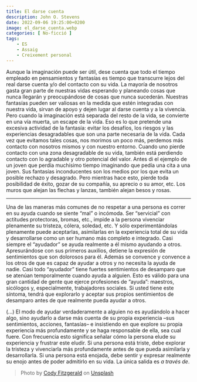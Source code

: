```yaml
---
title: El darse cuenta
description: John O. Stevens
date: 2022-09-06 19:25:00+0200
image: el_darse_cuenta.webp
categories: [ No-ficció ]
tags:
    - ES
    - Assaig
    - Creixement personal
---
```


Aunque la imaginación puede ser útil, dese cuenta que todo el tiempo empleado en pensamientos y fantasías es tiempo que transcurre lejos del real darse cuenta y/o del contacto con su vida. La mayoría de nosotros gasta gran parte de nuestras vidas esperando y planeando cosas que nunca llegarán y preocupándose de cosas que nunca sucederán. Nuestras fantasías pueden ser valiosas en la medida que estén integradas con nuestra vida, sirvan de apoyo y dejen lugar al darse cuenta y a la vivencia. Pero cuando la imaginación está separada del resto de la vida, se convierte en una vía muerta, un escape de la vida. Eso es lo que pretende una excesiva actividad de la fantasía: evitar los desafíos, los riesgos y las experiencias desagradables que son una parte necesaria de la vida. Cada vez que evitamos tales cosas, nos morimos un poco más, perdemos más contacto con nosotros mismos y con nuestro entorno. Cuando uno pierde contacto con una zona desagradable de su vida, también está perdiendo contacto con lo agradable y otro potencial del valor. Antes di el ejemplo de un joven que perdía muchísimo tiempo imaginando que pedía una cita a una joven. Sus fantasías inconducentes son los medios por los que evita un posible rechazo y desagrado. Pero mientras hace esto, pierde toda posibilidad de éxito, gozar de su compañía, su aprecio o su amor, etc. Los muros que alejan las flechas y lanzas, también alejan besos y rosas.

---

Una de las maneras más comunes de no respetar a una persona es correr en su ayuda cuando se siente “mal” o incómoda. Ser “servicial” con actitudes protectoras, bromas, etc., impide a la persona vivenciar plenamente su tristeza, cólera, soledad, etc. Y sólo experimentándolas plenamente puede aceptarlas, asimilarlas en la experiencia total de su vida y desarrollarse como un ser humano más completo e integrado. Casi siempre el “ayudador” se ayuda realmente a él mismo ayudando a otros. Apresurándose con sus primeros auxilios, detiene la expresión de sentimientos que son dolorosos para él. Además se convence y convence a los otros de que es capaz de ayudar a otros y no necesita la ayuda de nadie. Casi todo “ayudador” tiene fuertes sentimientos de desamparo que se atenúan temporalmente cuando ayuda a alguien. Esto es válido para una gran cantidad de gente que ejerce profesiones de “ayuda”: maestros, sicólogos y, especialmente, trabajadores sociales. Si usted tiene este síntoma, tendrá que explorarlo y aceptar sus propios sentimientos de desamparo antes de que realmente pueda ayudar a otros.

(...) El modo de ayudar verdaderamente a alguien no es ayudándolo a hacer algo, sino ayudarlo a darse más cuenta de su propia experiencia –sus sentimientos, acciones, fantasías– e insistiendo en que explore su propia experiencia más profundamente y se haga responsable de ella, sea cual fuere. Con frecuencia esto significa señalar cómo la persona elude su experiencia y frustrar este eludir. Si una persona está triste, debe explorar la tristeza y vivenciarla más profundamente antes de que pueda asimilarla y desarrollarla. Si una persona está enojada, debe sentir y expresar realmente su enojo antes de poder admitirlo en su vida. La única salida es *a través de*.


> Photo by <a href="https://unsplash.com/es/@cfitz?utm_source=unsplash&utm_medium=referral&utm_content=creditCopyText">Cody Fitzgerald</a> on <a href="https://unsplash.com/s/photos/flower?utm_source=unsplash&utm_medium=referral&utm_content=creditCopyText">Unsplash</a>
